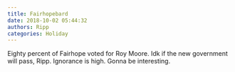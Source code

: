 ```yaml
---
title: Fairhopebard
date: 2018-10-02 05:44:32
authors: Ripp
categories: Holiday
---
```


 Eighty percent of Fairhope voted for Roy Moore. Idk if the new government will pass, Ripp. Ignorance is high. Gonna be interesting.